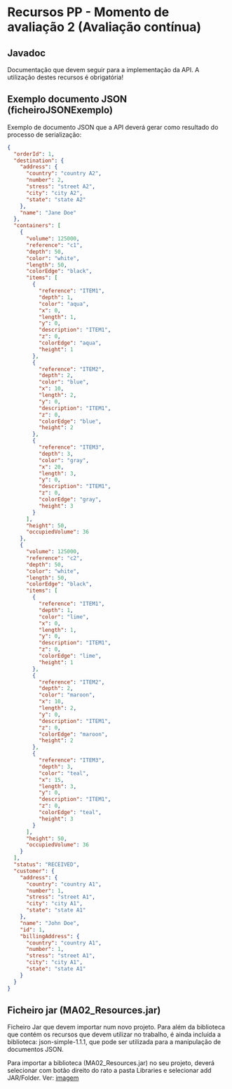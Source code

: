 # Recursos PP - Momento de avaliação 2 (Avaliação contínua)

## Javadoc

Documentação que devem seguir para a implementação da API. A utilização destes recursos é obrigatória!

## Exemplo documento JSON (ficheiroJSONExemplo)
Exemplo de documento JSON que a API deverá gerar como resultado do processo de serialização:

```json
{
  "orderId": 1,
  "destination": {
    "address": {
      "country": "country A2",
      "number": 2,
      "stress": "street A2",
      "city": "city A2",
      "state": "state A2"
    },
    "name": "Jane Doe"
  },
  "containers": [
    {
      "volume": 125000,
      "reference": "c1",
      "depth": 50,
      "color": "white",
      "length": 50,
      "colorEdge": "black",
      "items": [
        {
          "reference": "ITEM1",
          "depth": 1,
          "color": "aqua",
          "x": 0,
          "length": 1,
          "y": 0,
          "description": "ITEM1",
          "z": 0,
          "colorEdge": "aqua",
          "height": 1
        },
        {
          "reference": "ITEM2",
          "depth": 2,
          "color": "blue",
          "x": 10,
          "length": 2,
          "y": 0,
          "description": "ITEM1",
          "z": 0,
          "colorEdge": "blue",
          "height": 2
        },
        {
          "reference": "ITEM3",
          "depth": 3,
          "color": "gray",
          "x": 20,
          "length": 3,
          "y": 0,
          "description": "ITEM1",
          "z": 0,
          "colorEdge": "gray",
          "height": 3
        }
      ],
      "height": 50,
      "occupiedVolume": 36
    },
    {
      "volume": 125000,
      "reference": "c2",
      "depth": 50,
      "color": "white",
      "length": 50,
      "colorEdge": "black",
      "items": [
        {
          "reference": "ITEM1",
          "depth": 1,
          "color": "lime",
          "x": 0,
          "length": 1,
          "y": 0,
          "description": "ITEM1",
          "z": 0,
          "colorEdge": "lime",
          "height": 1
        },
        {
          "reference": "ITEM2",
          "depth": 2,
          "color": "maroon",
          "x": 10,
          "length": 2,
          "y": 0,
          "description": "ITEM1",
          "z": 0,
          "colorEdge": "maroon",
          "height": 2
        },
        {
          "reference": "ITEM3",
          "depth": 3,
          "color": "teal",
          "x": 15,
          "length": 3,
          "y": 0,
          "description": "ITEM1",
          "z": 0,
          "colorEdge": "teal",
          "height": 3
        }
      ],
      "height": 50,
      "occupiedVolume": 36
    }
  ],
  "status": "RECEIVED",
  "customer": {
    "address": {
      "country": "country A1",
      "number": 1,
      "stress": "street A1",
      "city": "city A1",
      "state": "state A1"
    },
    "name": "John Doe",
    "id": 1,
    "billingAddress": {
      "country": "country A1",
      "number": 1,
      "stress": "street A1",
      "city": "city A1",
      "state": "state A1"
    }
  }
}
```



## Ficheiro jar (MA02_Resources.jar)
Ficheiro Jar que devem importar num novo projeto. Para além da biblioteca que contém os recursos que devem utilizar no trabalho, é ainda incluída a biblioteca: json-simple-1.1.1, que pode ser utilizada para a manipulação de documentos JSON.

Para importar a biblioteca (MA02_Resources.jar) no seu projeto, deverá selecionar com botão direito do rato a pasta Libraries e selecionar add JAR/Folder. Ver:
[imagem](http://wiki.netbeans.org/wiki/images/b/b7/Adding_jar_AntlrInNetBeansJavaApplication.jpg)

